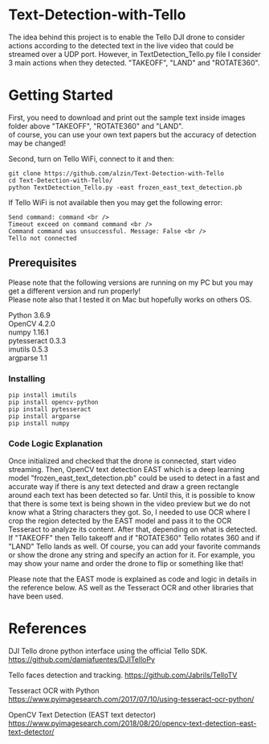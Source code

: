 # Text-Detection-with-Tello

The idea behind this project is to enable the Tello DJI drone to consider actions according to the detected text in the live video that could be streamed over a UDP port. However, in TextDetection_Tello.py file I consider 3 main actions when they detected. "TAKEOFF", "LAND" and "ROTATE360".

# Getting Started

First, you need to download and print out the sample text inside images folder above "TAKEOFF", "ROTATE360" and "LAND".<br/>
of course, you can use your own text papers but the accuracy of detection may be changed!

Second, turn on Tello WiFi, connect to it and then:

```
git clone https://github.com/alzin/Text-Detection-with-Tello
cd Text-Detection-with-Tello/
python TextDetection_Tello.py -east frozen_east_text_detection.pb 
```

If Tello WiFi is not available then you may get the following error:
```
Send command: command <br />
Timeout exceed on command command <br />
Command command was unsuccessful. Message: False <br />
Tello not connected
```

## Prerequisites

Please note that the following versions are running on my PC but you may get a different version and run properly!<br/>
Please note also that I tested it on Mac but hopefully works on others OS.

Python 3.6.9<br/>
OpenCV 4.2.0<br/>
numpy 1.16.1<br/>
pytesseract 0.3.3<br/>
imutils 0.5.3<br/>
argparse 1.1<br/>

### Installing

```
pip install imutils
pip install opencv-python
pip install pytesseract
pip install argparse
pip install numpy
```

### Code Logic Explanation

Once initialized and checked that the drone is connected, start video streaming. Then, OpenCV text detection EAST which is a deep learning model "frozen_east_text_detection.pb" could be used to detect in a fast and accurate way if there is any text detected and draw a green rectangle around each text has been detected so far. Until this, it is possible to know that there is some text is being shown in the video preview but we do not know what a String characters they got. So, I needed to use OCR where I crop  the region detected by the EAST model and pass it to the OCR Tesseract to analyze its content. After that, depending on what is detected. If "TAKEOFF" then Tello takeoff and if "ROTATE360" Tello rotates 360 and if "LAND" Tello lands as well. Of course, you can add your favorite commands or show the drone any string and specify an action for it. For example, you may show your name and order the drone to flip or something like that!

Please note that the EAST mode is explained as code and logic in details in the reference below. AS well as the Tesseract OCR and other libraries that have been used.</br>

# References

DJI Tello drone python interface using the official Tello SDK. https://github.com/damiafuentes/DJITelloPy <br/>

Tello faces detection and tracking. https://github.com/Jabrils/TelloTV <br/>

Tesseract OCR with Python https://www.pyimagesearch.com/2017/07/10/using-tesseract-ocr-python/

OpenCV Text Detection (EAST text detector) https://www.pyimagesearch.com/2018/08/20/opencv-text-detection-east-text-detector/


